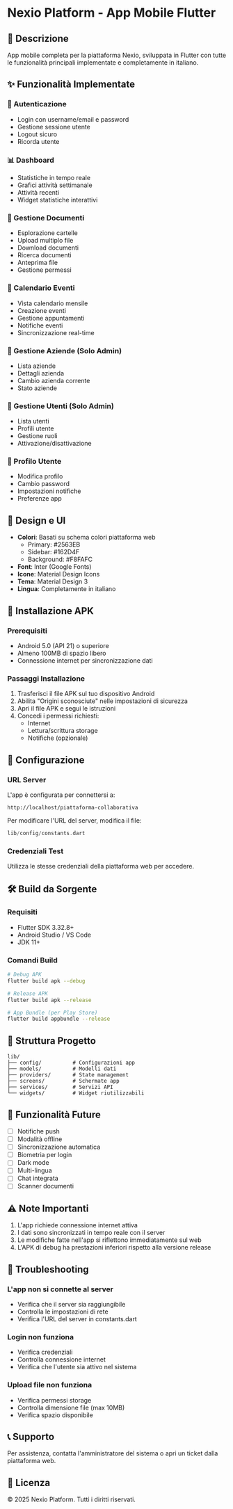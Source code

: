 # Nexio Platform - App Mobile Flutter

## 📱 Descrizione
App mobile completa per la piattaforma Nexio, sviluppata in Flutter con tutte le funzionalità principali implementate e completamente in italiano.

## ✨ Funzionalità Implementate

### 🔐 Autenticazione
- Login con username/email e password
- Gestione sessione utente
- Logout sicuro
- Ricorda utente

### 📊 Dashboard
- Statistiche in tempo reale
- Grafici attività settimanale
- Attività recenti
- Widget statistiche interattivi

### 📁 Gestione Documenti
- Esplorazione cartelle
- Upload multiplo file
- Download documenti
- Ricerca documenti
- Anteprima file
- Gestione permessi

### 📅 Calendario Eventi
- Vista calendario mensile
- Creazione eventi
- Gestione appuntamenti
- Notifiche eventi
- Sincronizzazione real-time

### 🏢 Gestione Aziende (Solo Admin)
- Lista aziende
- Dettagli azienda
- Cambio azienda corrente
- Stato aziende

### 👥 Gestione Utenti (Solo Admin)
- Lista utenti
- Profili utente
- Gestione ruoli
- Attivazione/disattivazione

### 👤 Profilo Utente
- Modifica profilo
- Cambio password
- Impostazioni notifiche
- Preferenze app

## 🎨 Design e UI
- **Colori**: Basati su schema colori piattaforma web
  - Primary: #2563EB
  - Sidebar: #162D4F
  - Background: #F8FAFC
- **Font**: Inter (Google Fonts)
- **Icone**: Material Design Icons
- **Tema**: Material Design 3
- **Lingua**: Completamente in italiano

## 📲 Installazione APK

### Prerequisiti
- Android 5.0 (API 21) o superiore
- Almeno 100MB di spazio libero
- Connessione internet per sincronizzazione dati

### Passaggi Installazione
1. Trasferisci il file APK sul tuo dispositivo Android
2. Abilita "Origini sconosciute" nelle impostazioni di sicurezza
3. Apri il file APK e segui le istruzioni
4. Concedi i permessi richiesti:
   - Internet
   - Lettura/scrittura storage
   - Notifiche (opzionale)

## 🔧 Configurazione

### URL Server
L'app è configurata per connettersi a:
```
http://localhost/piattaforma-collaborativa
```

Per modificare l'URL del server, modifica il file:
```dart
lib/config/constants.dart
```

### Credenziali Test
Utilizza le stesse credenziali della piattaforma web per accedere.

## 🛠️ Build da Sorgente

### Requisiti
- Flutter SDK 3.32.8+
- Android Studio / VS Code
- JDK 11+

### Comandi Build
```bash
# Debug APK
flutter build apk --debug

# Release APK
flutter build apk --release

# App Bundle (per Play Store)
flutter build appbundle --release
```

## 📁 Struttura Progetto
```
lib/
├── config/          # Configurazioni app
├── models/          # Modelli dati
├── providers/       # State management
├── screens/         # Schermate app
├── services/        # Servizi API
└── widgets/         # Widget riutilizzabili
```

## 🚀 Funzionalità Future
- [ ] Notifiche push
- [ ] Modalità offline
- [ ] Sincronizzazione automatica
- [ ] Biometria per login
- [ ] Dark mode
- [ ] Multi-lingua
- [ ] Chat integrata
- [ ] Scanner documenti

## ⚠️ Note Importanti
1. L'app richiede connessione internet attiva
2. I dati sono sincronizzati in tempo reale con il server
3. Le modifiche fatte nell'app si riflettono immediatamente sul web
4. L'APK di debug ha prestazioni inferiori rispetto alla versione release

## 📝 Troubleshooting

### L'app non si connette al server
- Verifica che il server sia raggiungibile
- Controlla le impostazioni di rete
- Verifica l'URL del server in constants.dart

### Login non funziona
- Verifica credenziali
- Controlla connessione internet
- Verifica che l'utente sia attivo nel sistema

### Upload file non funziona
- Verifica permessi storage
- Controlla dimensione file (max 10MB)
- Verifica spazio disponibile

## 📞 Supporto
Per assistenza, contatta l'amministratore del sistema o apri un ticket dalla piattaforma web.

## 📄 Licenza
© 2025 Nexio Platform. Tutti i diritti riservati.